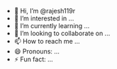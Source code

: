 - 👋 Hi, I’m @rajesh119r
- 👀 I’m interested in ...
- 🌱 I’m currently learning ...
- 💞️ I’m looking to collaborate on ...
- 📫 How to reach me ...
- 😄 Pronouns: ...
- ⚡ Fun fact: ...

<!---
rajesh119r/rajesh119r is a ✨ special ✨ repository because its `README.md` (this file) appears on your GitHub profile.
You can click the Preview link to take a look at your changes.
--->
